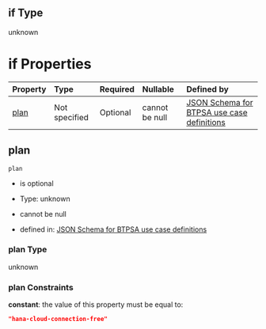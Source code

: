 ## if Type

unknown

# if Properties

| Property      | Type          | Required | Nullable       | Defined by                                                                                                                                                                                                                                  |
| :------------ | :------------ | :------- | :------------- | :------------------------------------------------------------------------------------------------------------------------------------------------------------------------------------------------------------------------------------------ |
| [plan](#plan) | Not specified | Optional | cannot be null | [JSON Schema for BTPSA use case definitions](btpsa-usecase-properties-services-items-allof-1-then-allof-42-then-allof-3-if-properties-plan.md "undefined#/properties/services/items/allOf/1/then/allOf/42/then/allOf/3/if/properties/plan") |

## plan



`plan`

*   is optional

*   Type: unknown

*   cannot be null

*   defined in: [JSON Schema for BTPSA use case definitions](btpsa-usecase-properties-services-items-allof-1-then-allof-42-then-allof-3-if-properties-plan.md "undefined#/properties/services/items/allOf/1/then/allOf/42/then/allOf/3/if/properties/plan")

### plan Type

unknown

### plan Constraints

**constant**: the value of this property must be equal to:

```json
"hana-cloud-connection-free"
```

